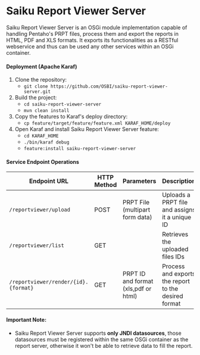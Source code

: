 # Saiku Report Viewer Server

Saiku Report Viewer Server is an OSGi module implementation capable of handling Pentaho's PRPT files, process them and export the reports in HTML, PDF and XLS formats. It exports its functionalities as a RESTful webservice and thus can be used any other services within an OSGi container.

#### Deployment (Apache Karaf)

1. Clone the repository: 
    - `git clone https://github.com/OSBI/saiku-report-viewer-server.git`
2. Build the project:
    - `cd saiku-report-viewer-server`
    - `mvn clean install`
3. Copy the features to Karaf's deploy directory:
    - `cp feature/target/feature/feature.xml KARAF_HOME/deploy`
4. Open Karaf and install Saiku Report Viewer Server feature:
    - `cd KARAF_HOME`
    - `./bin/karaf debug`
    - `feature:install saiku-report-viewer-server`

#### Service Endpoint Operations

Endpoint URL | HTTP Method | Parameters | Description
-------------|-------------|------------|------------
`/reportviewer/upload` | POST | PRPT File (multipart form data) | Uploads a PRPT file and assigns it a unique ID
`/reportviewer/list` | GET | | Retrieves the uploaded files IDs
`/reportviewer/render/{id}.{format}` | GET | PRPT ID and format (xls,pdf or html) | Process and exports the report to the desired format

#### Important Note:

- Saiku Report Viewer Server supports **only JNDI datasources**, those datasources must be registered within the same OSGi container as the report server, otherwise it won't be able to retrieve data to fill the report.
